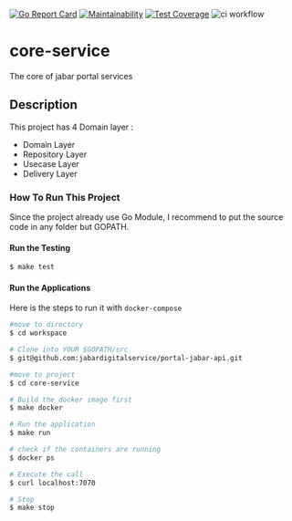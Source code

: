 [![Go Report Card](https://goreportcard.com/badge/github.com/jabardigitalservice/portal-jabar-services)](https://goreportcard.com/report/github.com/jabardigitalservice/portal-jabar-services)
[![Maintainability](https://api.codeclimate.com/v1/badges/e1b0eb219c1b35f76491/maintainability)](https://codeclimate.com/github/jabardigitalservice/portal-jabar-services/maintainability)
[![Test Coverage](https://api.codeclimate.com/v1/badges/e1b0eb219c1b35f76491/test_coverage)](https://codeclimate.com/github/jabardigitalservice/portal-jabar-services/test_coverage)
![ci workflow](https://github.com/jabardigitalservice/portal-jabar-services/actions/workflows/ci.yml/badge.svg)

# core-service
The core of jabar portal services

## Description


This project has 4 Domain layer :

* Domain Layer
* Repository Layer
* Usecase Layer
* Delivery Layer

### How To Run This Project

Since the project already use Go Module, I recommend to put the source code in any folder but GOPATH.

#### Run the Testing

```bash
$ make test
```

#### Run the Applications

Here is the steps to run it with `docker-compose`

```bash
#move to directory
$ cd workspace

# Clone into YOUR $GOPATH/src
$ git@github.com:jabardigitalservice/portal-jabar-api.git

#move to project
$ cd core-service

# Build the docker image first
$ make docker

# Run the application
$ make run

# check if the containers are running
$ docker ps

# Execute the call
$ curl localhost:7070

# Stop
$ make stop
```
